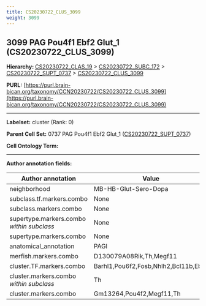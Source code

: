 ```yaml
---
title: CS20230722_CLUS_3099
weight: 3099
---
```

## 3099 PAG Pou4f1 Ebf2 Glut_1 (CS20230722_CLUS_3099)
<b>Hierarchy: </b>
[CS20230722_CLAS_19](../CS20230722_CLAS_19) >
[CS20230722_SUBC_172](../CS20230722_SUBC_172) >
[CS20230722_SUPT_0737](../CS20230722_SUPT_0737) >
[CS20230722_CLUS_3099](../CS20230722_CLUS_3099)

**PURL:** [https://purl.brain-bican.org/taxonomy/CCN20230722/CS20230722_CLUS_3099](https://purl.brain-bican.org/taxonomy/CCN20230722/CS20230722_CLUS_3099)

---


**Labelset:** cluster (Rank: 0)

**Parent Cell Set:** 0737 PAG Pou4f1 Ebf2 Glut_1 ([CS20230722_SUPT_0737](../CS20230722_SUPT_0737))



**Cell Ontology Term:** 

[MARKER GENES.]: #


---

[TRANSFERRED ANNOTATIONS.]: #


[AUTHOR ANNOTATION FIELDS.]: #


**Author annotation fields:**

| Author annotation | Value |
|-------------------|-------|
|neighborhood|MB-HB-Glut-Sero-Dopa|
|subclass.tf.markers.combo|None|
|subclass.markers.combo|None|
|supertype.markers.combo _within subclass_|None|
|supertype.markers.combo|None|
|anatomical_annotation|PAGl|
|merfish.markers.combo|D130079A08Rik,Th,Megf11|
|cluster.TF.markers.combo|Barhl1,Pou6f2,Fosb,Nhlh2,Bcl11b,Ebf2|
|cluster.markers.combo _within subclass_|Th|
|cluster.markers.combo|Gm13264,Pou4f2,Megf11,Th|
